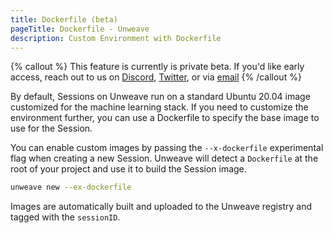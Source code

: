 ```yaml
---
title: Dockerfile (beta)
pageTitle: Dockerfile - Unweave
description: Custom Environment with Dockerfile
---
```


{% callout %}
This feature is currently is private beta. If  you'd like early access, reach out to us on
[Discord](https://discord.gg/ydyVHbFjPt), [Twitter](https://twitter.com/unweaveio), or via
[email](mailto:info@unweave.io)
{% /callout %}

By default, Sessions on Unweave run on a standard Ubuntu 20.04 image customized for the machine
learning stack. If you need to customize the environment further, you can use a Dockerfile to 
specify the base image to use for the Session.

You can enable custom images by passing the `--x-dockerfile` experimental flag when creating a new
Session. Unweave will detect a `Dockerfile` at the root of your project and use it 
to build the Session image.

```bash
unweave new --ex-dockerfile
```

Images are automatically built and uploaded to the Unweave registry and tagged with the `sessionID`.
